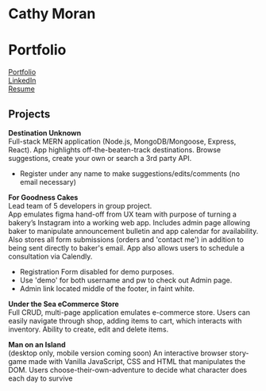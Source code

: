 # Cathy Moran
# Portfolio

[Portfolio](https://moran-portfolio.herokuapp.com/)\
[LinkedIn](https://www.linkedin.com/in/morancathy/)\
[Resume](https://drive.google.com/file/d/1g9clTE_pHuFO579KKFOdIsUN_WH_sXfB/view?usp=sharing)

## Projects
**Destination Unknown**\
Full-stack MERN application (Node.js, MongoDB/Mongoose, Express, React). App highlights off-the-beaten-track destinations. Browse suggestions, create your own or search a 3rd party API.

- Register under any name to make suggestions/edits/comments (no email necessary)

**For Goodness Cakes**\
Lead team of 5 developers in group project.\
App emulates figma hand-off from UX team with purpose of turning a bakery’s Instagram into a working web app. Includes admin page allowing baker to manipulate announcement bulletin and app calendar for availability. Also stores all form submissions (orders and 'contact me') in addition to being sent directly to baker's email. App also allows users to schedule a consultation via Calendly.

- Registration Form disabled for demo purposes.
- Use 'demo' for both username and pw to check out Admin page.
- Admin link located middle of the footer, in faint white.

**Under the Sea eCommerce Store**\
Full CRUD, multi-page application emulates e-commerce store. Users can easily navigate through shop, adding items to cart, which interacts with inventory. Ability to create, edit and delete items.

**Man on an Island**\
(desktop only, mobile version coming soon)
An interactive browser story-game made with Vanilla JavaScript, CSS and HTML that manipulates the DOM.
Users choose-their-own-adventure to decide what character does each day to survive
